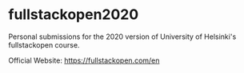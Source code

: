 # fullstackopen2020
Personal submissions for the 2020 version of University of Helsinki's fullstackopen course.

Official Website: https://fullstackopen.com/en
